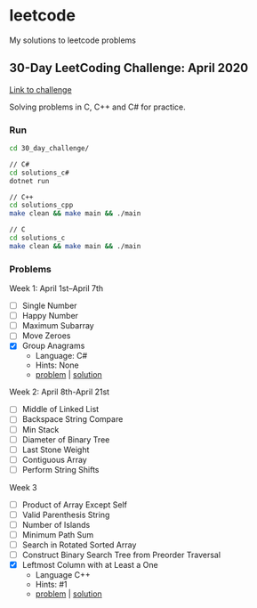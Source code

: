 # leetcode

My solutions to leetcode problems

## 30-Day LeetCoding Challenge: April 2020

[Link to challenge](https://leetcode.com/explore/featured/card/30-day-leetcoding-challenge/)

Solving problems in C, C++ and C# for practice.

### Run
```bash
cd 30_day_challenge/

// C#
cd solutions_c#
dotnet run

// C++
cd solutions_cpp
make clean && make main && ./main

// C
cd solutions_c
make clean && make main && ./main
```

### Problems

Week 1: April 1st–April 7th
- [ ] Single Number
- [ ] Happy Number
- [ ] Maximum Subarray
- [ ] Move Zeroes
- [X] Group Anagrams
  - Language: C#
  - Hints: None
  - [problem](https://leetcode.com/explore/featured/card/30-day-leetcoding-challenge/528/week-1/3288/) | [solution](30_day_challenge/solutions_c%23/src/group_anagrams.cs)

Week 2: April 8th-April 21st
- [ ] Middle of Linked List
- [ ] Backspace String Compare
- [ ] Min Stack
- [ ] Diameter of Binary Tree
- [ ] Last Stone Weight
- [ ] Contiguous Array
- [ ] Perform String Shifts

Week 3
- [ ] Product of Array Except Self
- [ ] Valid Parenthesis String
- [ ] Number of Islands
- [ ] Minimum Path Sum
- [ ] Search in Rotated Sorted Array
- [ ] Construct Binary Search Tree from Preorder Traversal
- [X] Leftmost Column with at Least a One
  - Language C++
  - Hints: #1
  - [problem](https://leetcode.com/explore/featured/card/30-day-leetcoding-challenge/530/week-3/3306/) | [solution](30_day_challenge/solutions_cpp/src/leftmost_column_with_at_least_a_one.hpp)
